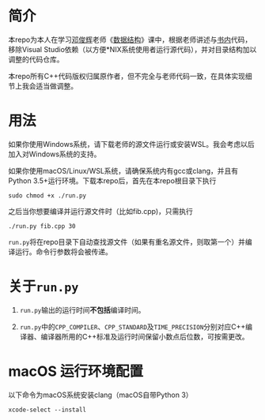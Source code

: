 # 简介

本repo为本人在学习[邓俊辉](https://dsa.cs.tsinghua.edu.cn/~deng/)老师《[数据结构](https://dsa.cs.tsinghua.edu.cn/~deng/ds/mooc/)》课中，根据老师讲述与[书内](https://dsa.cs.tsinghua.edu.cn/~deng/ds/dsacpp/)代码，移除Visual Studio依赖（以方便*NIX系统使用者运行源代码），并对目录结构加以调整的代码仓库。

本repo所有C++代码版权归属原作者，但不完全与老师代码一致，在具体实现细节上我会适当做调整。

# 用法

如果你使用Windows系统，请下载老师的源文件运行或安装WSL。我会考虑以后加入对Windows系统的支持。

如果你使用macOS/Linux/WSL系统，请确保系统内有gcc或clang，并且有Python 3.5+运行环境。下载本repo后，首先在本repo根目录下执行

```shell
sudo chmod +x ./run.py
```

之后当你想要编译并运行源文件时（比如fib.cpp)，只需执行

```shell
./run.py fib.cpp 30
```

`run.py`将在repo目录下自动查找源文件（如果有重名源文件，则取第一个）并编译运行。命令行参数将会被传递。

# 关于`run.py`

1. `run.py`输出的运行时间**不包括**编译时间。

2. `run.py`中的`CPP_COMPILER`、`CPP_STANDARD`及`TIME_PRECISION`分别对应C++编译器、编译器所用的C++标准及运行时间保留小数点后位数，可按需更改。

# macOS 运行环境配置

以下命令为macOS系统安装clang（macOS自带Python 3）

```shell
xcode-select --install
```
